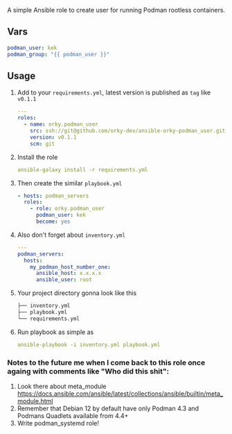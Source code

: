 
A simple Ansible role to create user for running Podman rootless containers.

## Vars
```yaml
podman_user: kek
podman_group: "{{ podman_user }}"
```

## Usage

1. Add to your `requirements.yml`, latest version is published as `tag` like `v0.1.1`

    ```yaml
    ---
    roles:
      - name: orky.podman_user
        src: ssh://git@github.com/orky-dev/ansible-orky-podman_user.git
        version: v0.1.1
        scm: git
    ```

2. Install the role

    ```yaml
    ansible-galaxy install -r requirements.yml
    ```

3. Then create the similar `playbook.yml`

    ```yaml
    - hosts: podman_servers
      roles:
        - role: orky.podman_user
          podman_user: kek
          become: yes
    ```
4. Also don't forget about `inventory.yml`

    ```yaml
    ---
    podman_servers:
      hosts:
        my_podman_host_number_one:
          ansible_host: x.x.x.x
          ansible_user: root
    ```
5. Your project directory gonna look like this
    ```bash
    ├── inventory.yml
    ├── playbook.yml
    └── requirements.yml
    ```

6. Run  playbook as simple as
    ```yaml
    ansible-playbook -i inventory.yml playbook.yml
    ```

### Notes to the future me when I come back to this role once againg with comments like "Who did this shit":
1. Look there about meta_module
https://docs.ansible.com/ansible/latest/collections/ansible/builtin/meta_module.html
2. Remember that Debian 12 by default have only Podman 4.3 and Podmans Quadlets available from 4.4+
3. Write podman_systemd role!